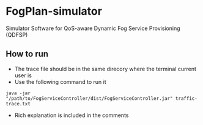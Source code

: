 # FogPlan-simulator
Simulator Software for QoS-aware Dynamic Fog Service Provisioning (QDFSP)

## How to run
- The trace file should be in the same direcory where the terminal current user is
- Use the following command to run it

`
java -jar "/path/to/FogServiceController/dist/FogServiceController.jar" traffic-trace.txt
`
- Rich explanation is included in the comments
